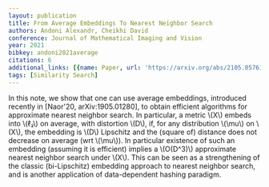 ```yaml
---
layout: publication
title: From Average Embeddings To Nearest Neighbor Search
authors: Andoni Alexandr, Cheikhi David
conference: Journal of Mathematical Imaging and Vision
year: 2021
bibkey: andoni2021average
citations: 6
additional_links: [{name: Paper, url: 'https://arxiv.org/abs/2105.05761'}]
tags: [Similarity Search]
---
```

In this note, we show that one can use average embeddings, introduced
recently in [Naor'20, arXiv:1905.01280], to obtain efficient algorithms for
approximate nearest neighbor search. In particular, a metric \\(X\\) embeds into
\\(ℓ₂\\) on average, with distortion \\(D\\), if, for any distribution \\(\mu\\) on
\\(X\\), the embedding is \\(D\\) Lipschitz and the (square of) distance does not
decrease on average (wrt \\(\mu\\)). In particular existence of such an embedding
(assuming it is efficient) implies a \\(O(D^3)\\) approximate nearest neighbor
search under \\(X\\). This can be seen as a strengthening of the classic
(bi-Lipschitz) embedding approach to nearest neighbor search, and is another
application of data-dependent hashing paradigm.